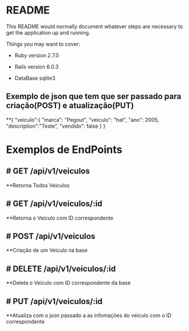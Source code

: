 # README

This README would normally document whatever steps are necessary to get the
application up and running.

Things you may want to cover:

* Ruby version 2.7.0

* Rails version 6.0.3

* DataBase sqlite3


## Exemplo de json que tem que ser passado para criação(POST) e atualização(PUT)


**{
	"veiculo":{
			"marca": "Pegout",
			"veiculo": "hat",
			"ano": 2005,
			"description":"Teste",
			"vendido": false
		}
}

# Exemplos de EndPoints

## # GET /api/v1/veiculos

**Retorna Todos Veiculos

## # GET /api/v1/veiculos/:id

**Retorna o Veiculo com ID correspondente 

## # POST /api/v1/veiculos

**Criação de um Veiculo na base

## # DELETE /api/v1/veiculos/:id

**Deleta o Veiculo com ID correspondente da base

## # PUT /api/v1/veiculos/:id

**Atualiza com o json passado a as infomações do veiculo com o ID correspondente 
